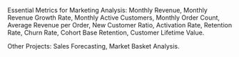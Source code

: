Essential Metrics for Marketing Analysis:
Monthly Revenue, Monthly Revenue Growth Rate, Monthly Active Customers, Monthly Order Count, Average Revenue per Order, 
New Customer Ratio, Activation Rate, Retention Rate, Churn Rate, Cohort Base Retention, Customer Lifetime Value.

Other Projects:
Sales Forecasting, Market Basket Analysis.
